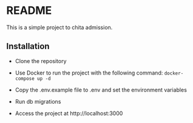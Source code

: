 # README

This is a simple project to chita admission.

## Installation

* Clone the repository

* Use Docker to run the project with the following command: `docker-compose up -d`

* Copy the .env.example file to .env and set the environment variables

* Run db migrations

* Access the project at http://localhost:3000


